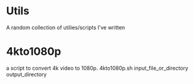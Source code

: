 # Utils
A random collection of utilies/scripts I've written

# 4kto1080p
a script to convert 4k video to 1080p.
4kto1080p.sh input_file_or_directory output_directory